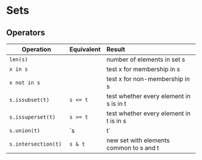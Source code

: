 # Sets

## Operators

| Operation | Equivalent | Result |
| ----------|:-----------|:-------|
| `len(s)` | | number of elements in set s |
| `x in s` | | test x for membership in s |
|`x not in s`| | test x for non-membership in s |
| `s.issubset(t)` | `s <= t` | test whether every element in s is in t |
| `s.issuperset(t)`| `s >= t` | test whether every element in t is in s |
| `s.union(t)` | `s | t` | new set with elements from both s and t |
| `s.intersection(t) `| `s & t` | new set with elements common to s and t |
